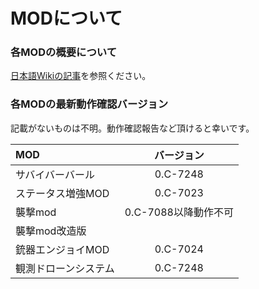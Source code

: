 
MODについて
=================================

### 各MODの概要について
[日本語Wikiの記事](https://www57.atwiki.jp/cataclyj/pages/224.html)を参照ください。


### 各MODの最新動作確認バージョン

記載がないものは不明。動作確認報告など頂けると幸いです。

| MOD | バージョン |
|:-----------|:------------:|
|サバイバーバール|0.C-7248|
|ステータス増強MOD|0.C-7023|
|襲撃mod|0.C-7088以降動作不可|
|襲撃mod改造版| |
|銃器エンジョイMOD|0.C-7024|
|観測ドローンシステム|0.C-7248|
